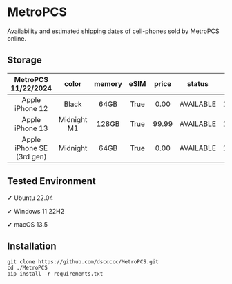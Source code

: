 # MetroPCS
Availability and estimated shipping dates of cell-phones sold by MetroPCS online.
## Storage
|MetroPCS 11/22/2024|color|memory|eSIM|price|status|shipping from|shipping to|
|:--:|:--:|:--:|:--:|:--:|:--:|:--:|:--:|
|Apple iPhone 12|Black|64GB|True|0.00|AVAILABLE|11/22/2024|11/25/2024|
|Apple iPhone 13|Midnight M1|128GB|True|99.99|AVAILABLE|11/22/2024|11/25/2024|
|Apple iPhone SE (3rd gen)|Midnight|64GB|True|0.00|AVAILABLE|11/22/2024|11/25/2024|

## Tested Environment
✔ Ubuntu 22.04

✔ Windows 11 22H2

✔ macOS 13.5
## Installation
```
git clone https://github.com/dsccccc/MetroPCS.git
cd ./MetroPCS
pip install -r requirements.txt
```
